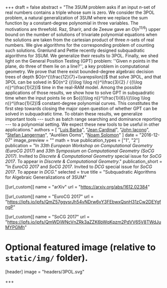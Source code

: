+++
draft = false
abstract = "The 3SUM problem asks if an input $n$-set of real numbers contains a triple whose sum is zero. We consider the 3POL problem, a natural generalization of 3SUM where we replace the sum function by a constant-degree polynomial in three variables.  The motivations are threefold.  Raz, Sharir, and de Zeeuw gave an $O(n^{11/6})$ upper bound on the number of solutions of trivariate polynomial equations when the solutions are taken from the cartesian product of three $n$-sets of real numbers. We give algorithms for the corresponding problem of counting such solutions. Grønlund and Pettie recently designed subquadratic algorithms for 3SUM. We generalize their results to 3POL. Finally, we shed light on the General Position Testing (GPT) problem: ''Given $n$ points in the plane, do three of them lie on a line?'', a key problem in computational geometry.  We prove that there exist bounded-degree algebraic decision trees of depth $O(n^{\\frac{12}{7}+\\varepsilon})$ that solve 3POL, and that 3POL can be solved in $O(n^2 {(\\log \\log n)}^\\frac{3}{2} / {(\\log n)}^\\frac{1}{2})$ time in the real-RAM model.  Among the possible applications of those results, we show how to solve GPT in subquadratic time when the input points lie on $o({(\\log n)}^\\frac{1}{6}/{(\\log \\log n)}^\\frac{1}{2})$ constant-degree polynomial curves.  This constitutes the first step towards closing the major open question of whether GPT can be solved in subquadratic time.  To obtain these results, we generalize important tools --- such as batch range searching and dominance reporting --- to a polynomial setting. We expect these new tools to be useful in other applications."
authors = [
"[Luis Barba](http://cglab.ca/~lfbarba)",
"[Jean Cardinal](http://homepages.ulb.ac.be/~jcardin)",
"[John Iacono](http://johniacono.com)",
"[Stefan Langerman](http://cgm.cs.mcgill.ca/~sl)",
"Aurélien Ooms",
"[Noam Solomon](https://sites.google.com/site/noamsolomonswebpage)"
]
date = "2016-12-07"
image_preview = ""
math = true
publication_types = ["1", "2"]
publication = "In *33th European Workshop on Computational Geometry (EuroCG 2017)* and *33th Symposium on Computational Geometry (SoCG 2017)*. Invited to *Discrete & Computational Geometry* special issue for *SoCG 2017*. To appear in *Discrete & Computational Geometry*."
publication_short = "In *EuroCG 2017* and *SoCG 2017*. Invited to *DCG* special issue for *SoCG 2017*. To appear in *DCG*."
selected = true
title = "Subquadratic Algorithms for Algebraic Generalizations of 3SUM"

[[url_custom]]
name = "arXiv"
url = "https://arxiv.org/abs/1612.02384"

[[url_custom]]
name = "EuroCG 2017"
url = "https://ipfs.io/ipfs/QmZ57ggysrJh54vNDrw6vY3FEbwxQsnH31zCw2DEYgfngP"

[[url_custom]]
name = "SoCG 2017"
url = "https://ipfs.io/ipfs/QmWDiWNcVnZRk3aZZK6bWqKpzm2PdVV65V8TWdJuMYPGMh"

# Optional featured image (relative to `static/img/` folder).
[header]
image = "headers/3POL.svg"

+++

<!--More detail can easily be written here using *Markdown* and $\\rm \\LaTeX$ math code.-->

